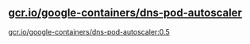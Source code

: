 
[gcr.io/google-containers/dns-pod-autoscaler](https://hub.docker.com/r/anjia0532/google-containers.dns-pod-autoscaler/tags/)
-----


[gcr.io/google-containers/dns-pod-autoscaler:0.5](https://hub.docker.com/r/anjia0532/google-containers.dns-pod-autoscaler/tags/)


